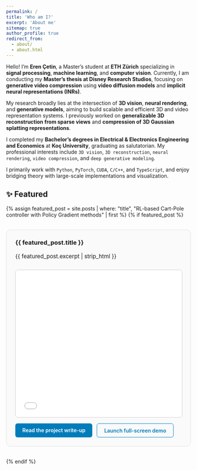 ```yaml
---
permalink: /
title: 'Who am I?'
excerpt: 'About me'
sitemap: true
author_profile: true
redirect_from:
  - about/
  - about.html
---
```


Hello! I’m **Eren Çetin**, a Master’s student at **ETH Zürich** specializing in
**signal processing**, **machine learning**, and **computer vision**. Currently,
I am conducting my **Master’s thesis at Disney Research Studios**, focusing on
**generative video compression** using **video diffusion models** and **implicit
neural representations (INRs)**.

My research broadly lies at the intersection of **3D vision**, **neural
rendering**, and **generative models**, aiming to build scalable and efficient
3D and video representation systems. I previously worked on **generalizable 3D
reconstruction from sparse views** and **compression of 3D Gaussian splatting
representations**.

I completed my **Bachelor’s degrees in Electrical & Electronics Engineering and
Economics** at **Koç University**, graduating as salutatorian. My professional
interests include `3D vision`, `3D reconstruction`, `neural rendering`,
`video compression`, and `deep generative modeling`.

I primarily work with `Python`, `PyTorch`, `CUDA`, `C/C++`, and `TypeScript`,
and enjoy bridging theory with large-scale implementations and visualization.

## ✨ Featured

{% assign featured_post = site.posts | where: "title", "RL-based Cart-Pole controller with Policy Gradient methods" | first %}
{% if featured_post %}

<div class="featured-project" style="margin: 2rem 0; padding: 1.5rem; border: 1px solid #e0e0e0; border-radius: 12px; background: #fafafa;">
  <h3 style="margin-top: 0;">
    <a href="{{ featured_post.url | relative_url }}" style="text-decoration: none; color: inherit;">
      {{ featured_post.title }}
    </a>
  </h3>
  <p style="margin-bottom: 1.5rem; font-size: 0.95rem; line-height: 1.6;">
    {{ featured_post.excerpt | strip_html }}
  </p>
  <div class="featured-demo" style="margin-bottom: 1rem;">
    <iframe
      src="{{ '/assets/demos/rl-cartpole/index.html' | relative_url }}"
      width="100%"
      height="400"
      style="border: 1px solid #ccc; border-radius: 8px;"
      loading="lazy"
      frameborder="0">
      Your browser does not support iframes.
      <a href="{{ '/assets/demos/rl-cartpole/index.html' | relative_url }}" target="_blank">Open demo in new window</a>
    </iframe>
  </div>
  <div style="display: flex; gap: 0.75rem; flex-wrap: wrap;">
    <a href="{{ featured_post.url | relative_url }}" style="display: inline-block; padding: 0.6rem 1.2rem; background-color: #007cba; color: #fff; border-radius: 6px; text-decoration: none; font-weight: 600;">Read the project write-up</a>
    <a href="{{ '/assets/demos/rl-cartpole/index.html' | relative_url }}" target="_blank" style="display: inline-block; padding: 0.6rem 1.2rem; border: 1px solid #007cba; color: #007cba; border-radius: 6px; text-decoration: none; font-weight: 600;">Launch full-screen demo</a>
  </div>
</div>
{% endif %}

<!--
Create content & metadata
------
For site content, there is one markdown file for each type of content, which are stored in directories like _publications, _talks, _posts, _teaching, or _pages. For example, each talk is a markdown file in the [_talks directory](https://github.com/academicpages/academicpages.github.io/tree/master/_talks). At the top of each markdown file is structured data in YAML about the talk, which the theme will parse to do lots of cool stuff. The same structured data about a talk is used to generate the list of talks on the [Talks page](https://academicpages.github.io/talks), each [individual page](https://academicpages.github.io/talks/2012-03-01-talk-1) for specific talks, the talks section for the [CV page](https://academicpages.github.io/cv), and the [map of places you've given a talk](https://academicpages.github.io/talkmap.html) (if you run this [python file](https://github.com/academicpages/academicpages.github.io/blob/master/talkmap.py) or [Jupyter notebook](https://github.com/academicpages/academicpages.github.io/blob/master/talkmap.ipynb), which creates the HTML for the map based on the contents of the _talks directory).

**Markdown generator**

I have also created [a set of Jupyter notebooks](https://github.com/academicpages/academicpages.github.io/tree/master/markdown_generator
) that converts a CSV containing structured data about talks or presentations into individual markdown files that will be properly formatted for the academicpages template. The sample CSVs in that directory are the ones I used to create my own personal website at stuartgeiger.com. My usual workflow is that I keep a spreadsheet of my publications and talks, then run the code in these notebooks to generate the markdown files, then commit and push them to the GitHub repository.
-->

